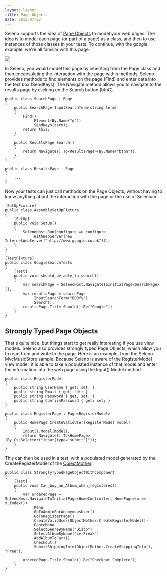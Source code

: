 ```yaml
---
layout: layout
title: Page Objects
date: 2013-07-02
---
```


Seleno supports the idea of [Page Objects](https://code.google.com/p/selenium/wiki/PageObjects) to model your web pages. The idea is to model each page (or part of a page) as a class, and then to use instances of those classes in your tests. To continue, with the google example, we're all familiar with this page.

![](http://michael-whelan.net/get/blog_pictures/seleno/google.png)

In Seleno, you would model this page by inheriting from the Page class and then encapsulating the interaction with the page within methods. Seleno provides methods to find elements on the page (Find) and enter data into the text box (SendKeys). The Navigate method allows you to navigate to the results page by clicking on the Search button (btnG).

    public class SearchPage : Page
    {
        public SearchPage InputSearchTerm(string term)
        {
            Find()
                .Element(By.Name("q"))
                .SendKeys(term);
            return this;
        }

        public ResultsPage Search()
        {
            return Navigate().To<ResultsPage>(By.Name("btnG"));
        }
    }

    public class ResultsPage : Page
    {
        ...
    }

Now your tests can just call methods on the Page Objects, without having to know anything about the interaction with the page or the use of Selenium.

    [SetUpFixture]
    public class AssemblySetUpFixture
    {
        [SetUp]
        public void SetUp()
        {
            SelenoHost.Run(configure => configure
                .WithWebServer(new InternetWebServer("http://www.google.co.uk")));
        }
    }

    [TestFixture]
    public class GoogleSearchTests
    {
        [Test]
        public void should_be_able_to_search()
        {
            var searchPage = SelenoHost.NavigateToInitialPage<SearchPage>();
            var resultsPage = searchPage
                .InputSearchTerm("BDDfy")
                .Search();
            resultsPage.Title.Should().Be("Google");
        }
    }
    
## Strongly Typed Page Objects ##
That's quite nice, but things start to get really interesting if you use view models. Seleno also provides strongly typed Page Objects, which allow you to read from and write to the page. Here is an example, from the Seleno MvcMusicStore sample. Because Seleno is aware of the RegisterModel view model, it is able to take a populated instance of that model and enter the information into the web page using the Input().Model method.

    public class RegisterModel
    {
        public string UserName { get; set; }
        public string Email { get; set; }
        public string Password { get; set; }
        public string ConfirmPassword { get; set; }
    }

    public class RegisterPage : Page<RegisterModel>
    {
        public HomePage CreateValidUser(RegisterModel model)
        {
            Input().Model(model);
            return Navigate().To<HomePage>(By.CssSelector("input[type='submit']"));
        }
    }

This can then be used in a test, with a populated model generated by the CreateRegisterModel of the [ObjectMother](http://martinfowler.com/bliki/ObjectMother.html).

    public class StronglyTypedPageObjectWithComponent
    {
        [Test]
        public void Can_buy_an_Album_when_registered()
        {
            var orderedPage = SelenoHost.NavigateToInitialPage<HomeController, HomePage>(x => x.Index())
                .Menu
                .GoToAdminForAnonymousUser()
                .GoToRegisterPage()
                .CreateValidUser(ObjectMother.CreateRegisterModel())
                .GenreMenu
                .SelectGenreByName("Disco")
                .SelectAlbumByName("Le Freak")
                .AddAlbumToCart()
                .Checkout()
                .SubmitShippingInfo(ObjectMother.CreateShippingInfo(), "Free");

            orderedPage.Title.Should().Be("Checkout Complete");
        }
    }